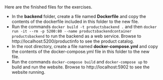 Here are the finished files for the exercises.

- In the **backend** folder, create a file named **Dockerfile** and copy the contents of the dockerfile included in this folder to the new file.
- Run the commands `docker build -t productsbackend .` and then `docker run -it --rm -p 5200:80 --name productsbackendcontainer productsbackend` to run the backend as a web service. Browse to http://localhost:5200/productinfo to see the product catalog.
- In the root directory, create a file named **docker-compose.yml** and copy the contents of the docker-compose.yml file in this folder to the new file.
- Run the commands `docker-compose build` and `docker-compose up` to build and run the website. Browse to http://localhost:5902 to see the website running.
